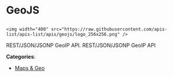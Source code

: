 # GeoJS<p align="center">
    <img width="400" src="https://raw.githubusercontent.com/apis-list/apis-list/apis/geojs/logo_256x256.png" />
</p>

REST/JSON/JSONP GeoIP API.  REST/JSON/JSONP GeoIP API

**Categories**:

- [Maps & Geo](https://github/apis-list/apis-list#maps-and-geo)





